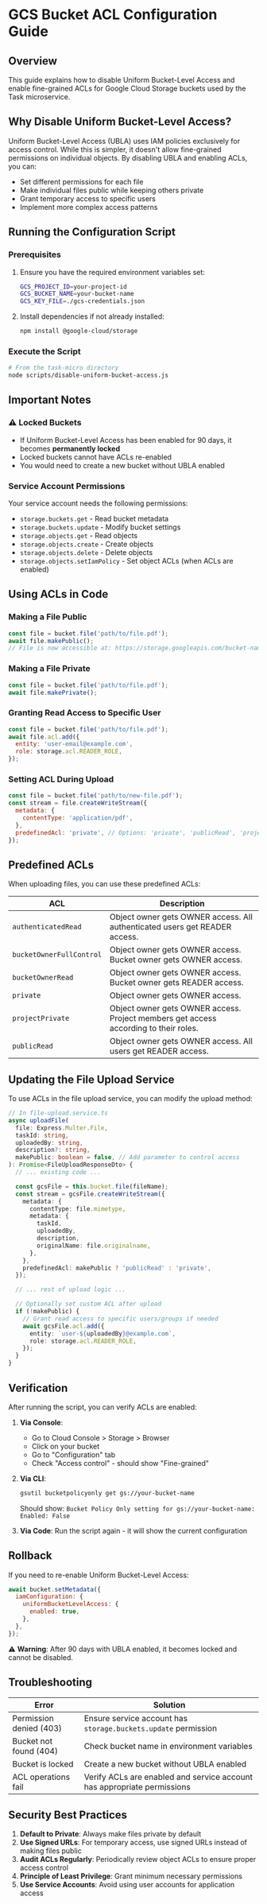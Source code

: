 # GCS Bucket ACL Configuration Guide

## Overview
This guide explains how to disable Uniform Bucket-Level Access and enable fine-grained ACLs for Google Cloud Storage buckets used by the Task microservice.

## Why Disable Uniform Bucket-Level Access?

Uniform Bucket-Level Access (UBLA) uses IAM policies exclusively for access control. While this is simpler, it doesn't allow fine-grained permissions on individual objects. By disabling UBLA and enabling ACLs, you can:

- Set different permissions for each file
- Make individual files public while keeping others private
- Grant temporary access to specific users
- Implement more complex access patterns

## Running the Configuration Script

### Prerequisites
1. Ensure you have the required environment variables set:
   ```bash
   GCS_PROJECT_ID=your-project-id
   GCS_BUCKET_NAME=your-bucket-name
   GCS_KEY_FILE=./gcs-credentials.json
   ```

2. Install dependencies if not already installed:
   ```bash
   npm install @google-cloud/storage
   ```

### Execute the Script
```bash
# From the task-micro directory
node scripts/disable-uniform-bucket-access.js
```

## Important Notes

### ⚠️ Locked Buckets
- If Uniform Bucket-Level Access has been enabled for 90 days, it becomes **permanently locked**
- Locked buckets cannot have ACLs re-enabled
- You would need to create a new bucket without UBLA enabled

### Service Account Permissions
Your service account needs the following permissions:
- `storage.buckets.get` - Read bucket metadata
- `storage.buckets.update` - Modify bucket settings
- `storage.objects.get` - Read objects
- `storage.objects.create` - Create objects
- `storage.objects.delete` - Delete objects
- `storage.objects.setIamPolicy` - Set object ACLs (when ACLs are enabled)

## Using ACLs in Code

### Making a File Public
```javascript
const file = bucket.file('path/to/file.pdf');
await file.makePublic();
// File is now accessible at: https://storage.googleapis.com/bucket-name/path/to/file.pdf
```

### Making a File Private
```javascript
const file = bucket.file('path/to/file.pdf');
await file.makePrivate();
```

### Granting Read Access to Specific User
```javascript
const file = bucket.file('path/to/file.pdf');
await file.acl.add({
  entity: 'user-email@example.com',
  role: storage.acl.READER_ROLE,
});
```

### Setting ACL During Upload
```javascript
const file = bucket.file('path/to/new-file.pdf');
const stream = file.createWriteStream({
  metadata: {
    contentType: 'application/pdf',
  },
  predefinedAcl: 'private', // Options: 'private', 'publicRead', 'projectPrivate', etc.
});
```

## Predefined ACLs

When uploading files, you can use these predefined ACLs:

| ACL | Description |
|-----|-------------|
| `authenticatedRead` | Object owner gets OWNER access. All authenticated users get READER access. |
| `bucketOwnerFullControl` | Object owner gets OWNER access. Bucket owner gets OWNER access. |
| `bucketOwnerRead` | Object owner gets OWNER access. Bucket owner gets READER access. |
| `private` | Object owner gets OWNER access. |
| `projectPrivate` | Object owner gets OWNER access. Project members get access according to their roles. |
| `publicRead` | Object owner gets OWNER access. All users get READER access. |

## Updating the File Upload Service

To use ACLs in the file upload service, you can modify the upload method:

```typescript
// In file-upload.service.ts
async uploadFile(
  file: Express.Multer.File,
  taskId: string,
  uploadedBy: string,
  description?: string,
  makePublic: boolean = false, // Add parameter to control access
): Promise<FileUploadResponseDto> {
  // ... existing code ...

  const gcsFile = this.bucket.file(fileName);
  const stream = gcsFile.createWriteStream({
    metadata: {
      contentType: file.mimetype,
      metadata: {
        taskId,
        uploadedBy,
        description,
        originalName: file.originalname,
      },
    },
    predefinedAcl: makePublic ? 'publicRead' : 'private',
  });

  // ... rest of upload logic ...

  // Optionally set custom ACL after upload
  if (!makePublic) {
    // Grant read access to specific users/groups if needed
    await gcsFile.acl.add({
      entity: `user-${uploadedBy}@example.com`,
      role: storage.acl.READER_ROLE,
    });
  }
}
```

## Verification

After running the script, you can verify ACLs are enabled:

1. **Via Console**: 
   - Go to Cloud Console > Storage > Browser
   - Click on your bucket
   - Go to "Configuration" tab
   - Check "Access control" - should show "Fine-grained"

2. **Via CLI**:
   ```bash
   gsutil bucketpolicyonly get gs://your-bucket-name
   ```
   Should show: `Bucket Policy Only setting for gs://your-bucket-name: Enabled: False`

3. **Via Code**:
   Run the script again - it will show the current configuration

## Rollback

If you need to re-enable Uniform Bucket-Level Access:

```javascript
await bucket.setMetadata({
  iamConfiguration: {
    uniformBucketLevelAccess: {
      enabled: true,
    },
  },
});
```

⚠️ **Warning**: After 90 days with UBLA enabled, it becomes locked and cannot be disabled.

## Troubleshooting

| Error | Solution |
|-------|----------|
| Permission denied (403) | Ensure service account has `storage.buckets.update` permission |
| Bucket not found (404) | Check bucket name in environment variables |
| Bucket is locked | Create a new bucket without UBLA enabled |
| ACL operations fail | Verify ACLs are enabled and service account has appropriate permissions |

## Security Best Practices

1. **Default to Private**: Always make files private by default
2. **Use Signed URLs**: For temporary access, use signed URLs instead of making files public
3. **Audit ACLs Regularly**: Periodically review object ACLs to ensure proper access control
4. **Principle of Least Privilege**: Grant minimum necessary permissions
5. **Use Service Accounts**: Avoid using user accounts for application access